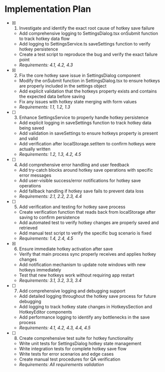 # Implementation Plan

- [x] 1. Investigate and identify the exact root cause of hotkey save failure
  - Add comprehensive logging to SettingsDialog.tsx onSubmit function to track hotkey data flow
  - Add logging to SettingsService.ts saveSettings function to verify hotkey persistence
  - Create a test script to reproduce the bug and verify the exact failure point
  - _Requirements: 4.1, 4.2, 4.3_

- [x] 2. Fix the core hotkey save issue in SettingsDialog component
  - Modify the onSubmit function in SettingsDialog.tsx to ensure hotkeys are properly included in the settings object
  - Add explicit validation that the hotkeys property exists and contains the expected data before saving
  - Fix any issues with hotkey state merging with form values
  - _Requirements: 1.1, 1.2, 1.3_

- [ ] 3. Enhance SettingsService to properly handle hotkey persistence
  - Add explicit logging in saveSettings function to track hotkey data being saved
  - Add validation in saveSettings to ensure hotkeys property is present and valid
  - Add verification after localStorage.setItem to confirm hotkeys were actually written
  - _Requirements: 1.2, 1.3, 4.2, 4.5_

- [ ] 4. Add comprehensive error handling and user feedback
  - Add try-catch blocks around hotkey save operations with specific error messages
  - Add user-visible success/error notifications for hotkey save operations
  - Add fallback handling if hotkey save fails to prevent data loss
  - _Requirements: 2.1, 2.2, 2.3, 4.4_

- [ ] 5. Add verification and testing for hotkey save process
  - Create verification function that reads back from localStorage after saving to confirm persistence
  - Add automated test to verify hotkey changes are properly saved and retrieved
  - Add manual test script to verify the specific bug scenario is fixed
  - _Requirements: 1.4, 2.4, 4.5_

- [x] 6. Ensure immediate hotkey activation after save
  - Verify that main process sync properly receives and applies hotkey changes
  - Add notification mechanism to update note windows with new hotkeys immediately
  - Test that new hotkeys work without requiring app restart
  - _Requirements: 3.1, 3.2, 3.3, 3.4_

- [ ] 7. Add comprehensive logging and debugging support
  - Add detailed logging throughout the hotkey save process for future debugging
  - Add logging to track hotkey state changes in HotkeysSection and HotkeyEditor components
  - Add performance logging to identify any bottlenecks in the save process
  - _Requirements: 4.1, 4.2, 4.3, 4.4, 4.5_

- [ ] 8. Create comprehensive test suite for hotkey functionality
  - Write unit tests for SettingsDialog hotkey state management
  - Write integration tests for complete hotkey save flow
  - Write tests for error scenarios and edge cases
  - Create manual test procedures for QA verification
  - _Requirements: All requirements validation_